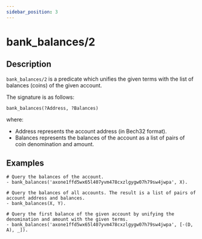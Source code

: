 ```yaml
---
sidebar_position: 3
---
```

[//]: # (This file is auto-generated. Please do not modify it yourself.)

# bank_balances/2

## Description

`bank_balances/2` is a predicate which unifies the given terms with the list of balances \(coins\) of the given account.

The signature is as follows:

```text
bank_balances(?Address, ?Balances)
```

where:

- Address represents the account address \(in Bech32 format\).
- Balances represents the balances of the account as a list of pairs of coin denomination and amount.

## Examples

```text
# Query the balances of the account.
- bank_balances('axone1ffd5wx65l407yvm478cxzlgygw07h79sw4jwpa', X).

# Query the balances of all accounts. The result is a list of pairs of account address and balances.
- bank_balances(X, Y).

# Query the first balance of the given account by unifying the denomination and amount with the given terms.
- bank_balances('axone1ffd5wx65l407yvm478cxzlgygw07h79sw4jwpa', [-(D, A), _]).
```
